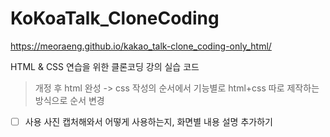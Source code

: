 # KoKoaTalk_CloneCoding

https://meoraeng.github.io/kakao_talk-clone_coding-only_html/


HTML & CSS 연습을 위한 클론코딩 강의 실습 코드


> 개정 후 html 완성 -> css 작성의 순서에서 기능별로 html+css 따로 제작하는 방식으로 순서 변경

- [ ] 사용 사진 캡처해와서 어떻게 사용하는지, 화면별 내용 설명 추가하기
